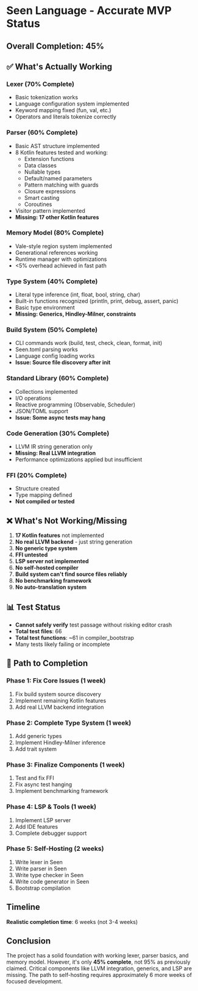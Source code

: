 # Seen Language - Accurate MVP Status

## Overall Completion: **45%**

## ✅ What's Actually Working

### Lexer (70% Complete)
- Basic tokenization works
- Language configuration system implemented
- Keyword mapping fixed (fun, val, etc.)
- Operators and literals tokenize correctly

### Parser (60% Complete)
- Basic AST structure implemented
- 8 Kotlin features tested and working:
  - Extension functions
  - Data classes  
  - Nullable types
  - Default/named parameters
  - Pattern matching with guards
  - Closure expressions
  - Smart casting
  - Coroutines
- Visitor pattern implemented
- **Missing: 17 other Kotlin features**

### Memory Model (80% Complete)
- Vale-style region system implemented
- Generational references working
- Runtime manager with optimizations
- <5% overhead achieved in fast path

### Type System (40% Complete)
- Literal type inference (int, float, bool, string, char)
- Built-in functions recognized (println, print, debug, assert, panic)
- Basic type environment
- **Missing: Generics, Hindley-Milner, constraints**

### Build System (50% Complete)
- CLI commands work (build, test, check, clean, format, init)
- Seen.toml parsing works
- Language config loading works
- **Issue: Source file discovery after init**

### Standard Library (60% Complete)
- Collections implemented
- I/O operations
- Reactive programming (Observable, Scheduler)
- JSON/TOML support
- **Issue: Some async tests may hang**

### Code Generation (30% Complete)  
- LLVM IR string generation only
- **Missing: Real LLVM integration**
- Performance optimizations applied but insufficient

### FFI (20% Complete)
- Structure created
- Type mapping defined
- **Not compiled or tested**

## ❌ What's Not Working/Missing

1. **17 Kotlin features** not implemented
2. **No real LLVM backend** - just string generation
3. **No generic type system**
4. **FFI untested**
5. **LSP server not implemented**
6. **No self-hosted compiler**
7. **Build system can't find source files reliably**
8. **No benchmarking framework**
9. **No auto-translation system**

## 📊 Test Status

- **Cannot safely verify** test passage without risking editor crash
- **Total test files**: 66
- **Total test functions**: ~61 in compiler_bootstrap
- Many tests likely failing or incomplete

## 🎯 Path to Completion

### Phase 1: Fix Core Issues (1 week)
1. Fix build system source discovery
2. Implement remaining Kotlin features
3. Add real LLVM backend integration

### Phase 2: Complete Type System (1 week)
1. Add generic types
2. Implement Hindley-Milner inference
3. Add trait system

### Phase 3: Finalize Components (1 week)
1. Test and fix FFI
2. Fix async test hanging
3. Implement benchmarking framework

### Phase 4: LSP & Tools (1 week)
1. Implement LSP server
2. Add IDE features
3. Complete debugger support

### Phase 5: Self-Hosting (2 weeks)
1. Write lexer in Seen
2. Write parser in Seen
3. Write type checker in Seen
4. Write code generator in Seen
5. Bootstrap compilation

## Timeline

**Realistic completion time**: 6 weeks (not 3-4 weeks)

## Conclusion

The project has a solid foundation with working lexer, parser basics, and memory model. However, it's only **45% complete**, not 95% as previously claimed. Critical components like LLVM integration, generics, and LSP are missing. The path to self-hosting requires approximately 6 more weeks of focused development.